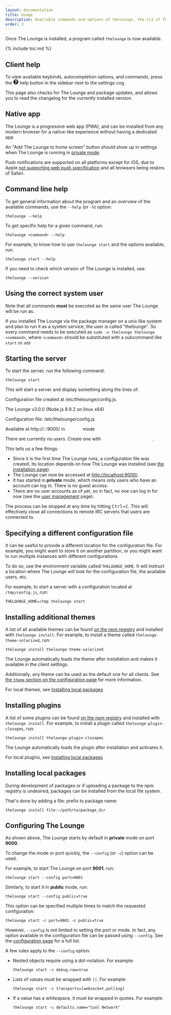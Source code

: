 ```yaml
---
layout: documentation
title: Usage
description: Available commands and options of thelounge, the CLI of The Lounge
order: 3
---
```


Once The Lounge is installed, a program called `thelounge` is now available.

{% include toc.md %}

## Client help

To view available keybinds, autocompletion options, and commands, press the <svg aria-hidden="true" focusable="false" role="img" xmlns="http://www.w3.org/2000/svg" viewBox="0 0 512 512" width="16" height="16"><path fill="currentColor" d="M504 256c0 136.997-111.043 248-248 248S8 392.997 8 256C8 119.083 119.043 8 256 8s248 111.083 248 248zM262.655 90c-54.497 0-89.255 22.957-116.549 63.758-3.536 5.286-2.353 12.415 2.715 16.258l34.699 26.31c5.205 3.947 12.621 3.008 16.665-2.122 17.864-22.658 30.113-35.797 57.303-35.797 20.429 0 45.698 13.148 45.698 32.958 0 14.976-12.363 22.667-32.534 33.976C247.128 238.528 216 254.941 216 296v4c0 6.627 5.373 12 12 12h56c6.627 0 12-5.373 12-12v-1.333c0-28.462 83.186-29.647 83.186-106.667 0-58.002-60.165-102-116.531-102zM256 338c-25.365 0-46 20.635-46 46 0 25.364 20.635 46 46 46s46-20.636 46-46c0-25.365-20.635-46-46-46z"></path></svg> help button in the sidebar next to the settings cog.

This page also checks for The Lounge and package updates, and allows you to read the changelog for the currently installed version.

## Native app

The Lounge is a progressive web app (PWA), and can be installed from any modern browser for a native-like experience without having a dedicated app.

An "Add The Lounge to home screen" button should show up in settings when The Lounge is running in [private mode](/docs/configuration#public).

Push notifications are supported on all platforms except for iOS, due to Apple [not supporting web push specification](https://bugs.webkit.org/show_bug.cgi?id=182566) and all browsers being reskins of Safari.

## Command line help

To get general information about the program and an overview of the available
commands, use the `--help` (or `-h`) option:

```
thelounge --help
```

To get specific help for a given command, run:

```
thelounge <command> --help
```

For example, to know how to use `thelounge start` and the options available,
run:

```
thelounge start --help
```

If you need to check which version of The Lounge is installed, use:

```
thelounge --version
```

## Using the correct system user

Note that all commands **must** be executed as the same user The Lounge will be run as.

If you installed The Lounge via the package manager on a unix like system and plan to run it as a system service, the user is called "thelounge". So every command needs to be executed as `sudo -u thelounge thelounge <command>`, where `<command>` should be substituted with a subcommand like `start` or `add`

## Starting the server

To start the server, run the following command:

```
thelounge start
```

This will start a server and display something along the lines of:

<div class="terminal">
  <span class="terminal-log-info"></span>
  Configuration file created at <span class="terminal-green">/etc/thelounge/config.js</span>.<br>

  <span class="terminal-log-info"></span>
  The Lounge <span class="terminal-green">v3.0.0</span> (Node.js <span class="terminal-green">8.9.2</span> on <span class="terminal-green">linux</span> x64)<br>

  <span class="terminal-log-info"></span>
  Configuration file: <span class="terminal-green">/etc/thelounge/config.js</span><br>

  <span class="terminal-log-info"></span>
  Available at <span class="terminal-green">http://:::9000/</span> in <strong style="color: white">private</strong> mode<br>

  <span class="terminal-log-info"></span>
  There are currently no users. Create one with <strong style="color: white">thelounge add &lt;name&gt;</strong>.
</div>

This tells us a few things:

- Since it is the first time The Lounge runs, a configuration file was created.
  Its location depends on how The Lounge was installed (see
  [the installation page](/docs/install-and-upgrade)).
- The Lounge can now be accessed at <http://localhost:9000/>.
- It has started in **private** mode, which means only users who
  have an account can log in. There is no guest access.
- There are no user accounts as of yet, so in fact, no one can log in for now
  (see the [user management](/docs/users) page).

The process can be stopped at any time by hitting <kbd>Ctrl</kbd>+<kbd>C</kbd>.
This will effectively close all connections to remote IRC servers that users are
connected to.

## Specifying a different configuration file

It can be useful to provide a different location for the configuration file. For
example, you might want to store it on another partition, or you might want to
run multiple instances with different configurations.

To do so, use the environment variable called `THELOUNGE_HOME`. It will instruct
a location where The Lounge will look for the configuration file, the available
users, etc.

For example, to start a server with a configuration located at `/tmp/config.js`,
run:

```
THELOUNGE_HOME=/tmp thelounge start
```

## Installing additional themes

A list of all available themes can be found [on the npm registry](https://www.npmjs.com/search?q=keywords%3Athelounge-theme) and installed with `thelounge install`. For example, to install a theme called `thelounge-theme-solarized`, run:

```
thelounge install thelounge-theme-solarized
```

The Lounge automatically loads the theme after installation and makes it available in the client settings.

Additionally, any theme can be used as the default one for all clients. See [the `theme` section on the configuration page](/docs/configuration#theme) for more information.

For local themes, see [Installing local packages](#installing-local-packages)

## Installing plugins

A list of some plugins can be found [on the npm registry](https://www.npmjs.com/search?q=keywords%3Athelounge-plugin) and installed with `thelounge install`. For example, to install a plugin called `thelounge-plugin-closepms`, run:

```
thelounge install thelounge-plugin-closepms
```

The Lounge automatically loads the plugin after installation and activates it.

For local plugins, see [Installing local packages](#installing-local-packages)

## Installing local packages

During development of packages or if uploading a package to the npm registry is undesired, packages can be installed from the local file system.

That's done by adding a file: prefix to package name:

```
thelounge install file:~/path/to/package_dir
```


## Configuring The Lounge

As shown above, The Lounge starts by default in **private** mode on port
**9000**.

To change the mode or port quickly, the `--config` (or `-c`) option can be used.

For example, to start The Lounge on port **9001**, run:

```
thelounge start --config port=9001
```

Similarly, to start it in **public** mode, run:

```
thelounge start --config public=true
```

This option can be specified multiple times to match the requested
configuration:

```
thelounge start -c port=9001 -c public=true
```

However, `--config` is not limited to setting the port or mode. In fact, any
option available in the configuration file can be passed using `--config`.
See the [configuration page](/docs/configuration) for a full list.

A few rules apply to the `--config` option:

- Nested objects require using a dot-notation. For example:
  ```
  thelounge start -c debug.raw=true
  ```
- Lists of values must be wrapped with `[]`. For example:
  ```
  thelounge start -c transports=[websocket,polling]
  ```
- If a value has a whitespace, it must be wrapped in quotes. For example:
  ```
  thelounge start -c defaults.name="Cool Network"
  ```
